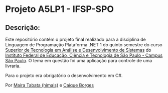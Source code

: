 # Projeto A5LP1 - IFSP-SPO

Descrição:
------------------
Este repositório contém o projeto final realizado para a disciplina de Linguagem de Programação Plataforma .NET 1 do quinto semestre do curso [Superior de Tecnologia em Análise e Desenvolvimento de Sistemas](https://spo.ifsp.edu.br/tads) do [Instituto Federal de Educação, Ciência e Tecnologia de São Paulo - Campus São Paulo](https://spo.ifsp.edu.br/). O tema em questão foi uma aplicação para controle de uma livraria. 

Para o projeto era obrigatório o desenvolvimento em C#.

Por [Maíra Tabata (himais)](https://github.com/himais) e [Caique Borges](#)

